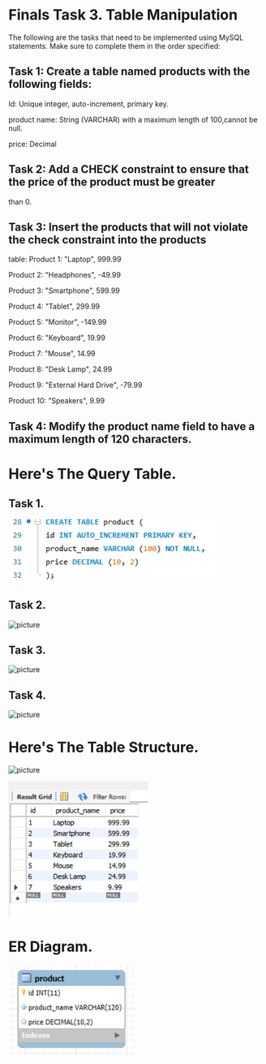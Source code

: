 # Finals Task 3. Table Manipulation
The following are the tasks that need to be implemented using MySQL statements. Make sure to complete them in the order specified:

## Task 1: Create a table named products with the following fields:
Id: Unique integer, auto-increment, primary key.

product name: String (VARCHAR) with a maximum length of 100,cannot be null.

price: Decimal

## Task 2: Add a CHECK constraint to ensure that the price of the product must be greater
than 0.

## Task 3: Insert the products that will not violate the check constraint into the products
table:
Product 1: "Laptop", 999.99

Product 2: "Headphones", -49.99

Product 3: "Smartphone", 599.99

Product 4: "Tablet", 299.99

Product 5: "Monitor", -149.99

Product 6: "Keyboard", 19.99

Product 7: "Mouse", 14.99

Product 8: "Desk Lamp", 24.99

Product 9: "External Hard Drive", -79.99

Product 10: "Speakers", 9.99


## Task 4: Modify the product name field to have a maximum length of 120 characters.

# Here's The Query Table.

## Task 1.
![picture](https://github.com/Zomue/Zomue.github.io/blob/main/Image/3%20product%20tbl.png)

## Task 2.
![picture]()

## Task 3.
![picture]()

## Task 4. 
![picture]()

# Here's The Table Structure.
![picture]()

![picture](https://github.com/Zomue/Zomue.github.io/blob/main/Image/3%20table%20structure.png)

# ER Diagram.
![picture](https://github.com/Zomue/Zomue.github.io/blob/main/Image/3%20ER%20.png)
